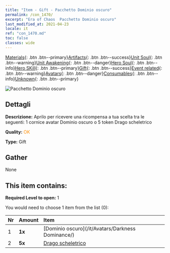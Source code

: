 ```yaml
---
title: "Item - Gift - Pacchetto Dominio oscuro"
permalink: /con_1470/
excerpt: "Era of Chaos  Pacchetto Dominio oscuro"
last_modified_at: 2021-04-23
locale: it
ref: "con_1470.md"
toc: false
classes: wide
---
```

 [Materials](/ItemsIT/){: .btn .btn--primary}[Artifacts](/ItemsIT/Artifacts/){: .btn .btn--success}[Unit Soul](/ItemsIT/UnitSoul/){: .btn .btn--warning}[Unit Awakening](/ItemsIT/UnitAwakening/){: .btn .btn--danger}[Hero Soul](/ItemsIT/HeroSoul/){: .btn .btn--info}[Hero SKill](/ItemsIT/HeroSkill/){: .btn .btn--primary}[Gift](/ItemsIT/Gift/){: .btn .btn--success}[Event related](/ItemsIT/Events/){: .btn .btn--warning}[Avatars](/ItemsIT/Avatars/){: .btn .btn--danger}[Consumables](/ItemsIT/Consumables/){: .btn .btn--info}[Unknown](/ItemsIT/Unknown/){: .btn .btn--primary}

 ![Pacchetto Dominio oscuro](/images/t/i_907084.png)

## Dettagli
 **Descrizione:** Aprilo per ricevere una ricompensa a tua scelta tra le seguenti: 1 cornice avatar Dominio oscuro o 5 token Drago scheletrico

 **Quality:** <span style="color: #FF8C00">OK</span>

 **Type:** Gift

## Gather

  None

## This item contains:

 **Required Level to open:** 1

 You would need to choose 1 item from the list (0):

  | Nr | Amount |     Item    |
  |:---|:-------|:------------|
  | 1 |  **1x** | [Dominio oscuro](/it/Avatars/Darkness Dominance/) |  | 
  | 2 |  **5x** | [Drago scheletrico](/ItemsIT/unt_214/) |  | 
